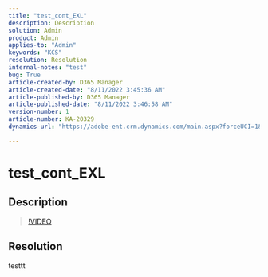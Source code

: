```yaml
---
title: "test_cont_EXL"
description: Description
solution: Admin
product: Admin
applies-to: "Admin"
keywords: "KCS"
resolution: Resolution
internal-notes: "test"
bug: True
article-created-by: D365 Manager
article-created-date: "8/11/2022 3:45:36 AM"
article-published-by: D365 Manager
article-published-date: "8/11/2022 3:46:58 AM"
version-number: 1
article-number: KA-20329
dynamics-url: "https://adobe-ent.crm.dynamics.com/main.aspx?forceUCI=1&pagetype=entityrecord&etn=knowledgearticle&id=6ff71709-2819-ed11-b83e-0022480866ad"

---
```

# test_cont_EXL

## Description



>[!VIDEO](https://video.tv.adobe.com/v/18696?quality=9&amp;learn=on)

 


## Resolution


testtt
